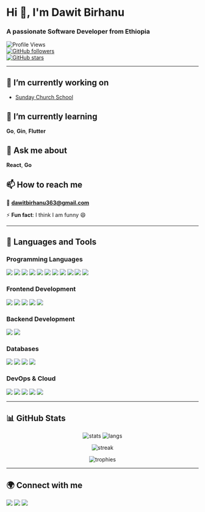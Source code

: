 # Hi 👋, I'm Dawit Birhanu
### A passionate Software Developer from Ethiopia  

![Profile Views](https://komarev.com/ghpvc/?username=dawit2-4&label=Profile%20views&color=0e75b6&style=flat)  
[![GitHub followers](https://img.shields.io/github/followers/dawit2-4?label=Followers&style=social)](https://github.com/dawit2-4)  
[![GitHub stars](https://img.shields.io/github/stars/dawit2-4?affiliations=OWNER%2CCOLLABORATOR)](https://github.com/dawit2-4)  

---

## 🔭 I’m currently working on  
- [Sunday Church School](https://github.com/dawit2-4/senbet-tmrtbet)  

## 🌱 I’m currently learning  
**Go**, **Gin**, **Flutter**  

## 💬 Ask me about  
**React**, **Go**  

## 📫 How to reach me  
📧 **dawitbirhanu363@gmail.com**  

⚡ **Fun fact**: I think I am funny 😄  

---

## 🚀 Languages and Tools  

### Programming Languages  
<p align="left">
  <img src="https://img.shields.io/badge/Go-00ADD8?style=flat&logo=go&logoColor=white"/>
  <img src="https://img.shields.io/badge/JavaScript-F7DF1E?style=flat&logo=javascript&logoColor=black"/>
  <img src="https://img.shields.io/badge/TypeScript-007ACC?style=flat&logo=typescript&logoColor=white"/>
  <img src="https://img.shields.io/badge/Python-3776AB?style=flat&logo=python&logoColor=white"/>
  <img src="https://img.shields.io/badge/C-00599C?style=flat&logo=c&logoColor=white"/>
  <img src="https://img.shields.io/badge/C++-00599C?style=flat&logo=c%2B%2B&logoColor=white"/>
  <img src="https://img.shields.io/badge/C%23-239120?style=flat&logo=c-sharp&logoColor=white"/>
  <img src="https://img.shields.io/badge/Java-ED8B00?style=flat&logo=java&logoColor=white"/>
  <img src="https://img.shields.io/badge/PHP-777BB4?style=flat&logo=php&logoColor=white"/>
  <img src="https://img.shields.io/badge/Ruby-CC342D?style=flat&logo=ruby&logoColor=white"/>
  <img src="https://img.shields.io/badge/Rust-000000?style=flat&logo=rust&logoColor=white"/>
</p>

### Frontend Development  
<p align="left">
  <img src="https://img.shields.io/badge/React-20232A?style=flat&logo=react&logoColor=61DAFB"/>
  <img src="https://img.shields.io/badge/Vue.js-35495E?style=flat&logo=vue.js&logoColor=4FC08D"/>
  <img src="https://img.shields.io/badge/Angular-DD0031?style=flat&logo=angular&logoColor=white"/>
  <img src="https://img.shields.io/badge/Sass-CC6699?style=flat&logo=sass&logoColor=white"/>
  <img src="https://img.shields.io/badge/Tailwind_CSS-38B2AC?style=flat&logo=tailwind-css&logoColor=white"/>
</p>

### Backend Development  
<p align="left">
  <img src="https://img.shields.io/badge/Go-00ADD8?style=flat&logo=go&logoColor=white"/>
  <img src="https://img.shields.io/badge/Gin-00ADD8?style=flat&logo=go&logoColor=white"/>
</p>

### Databases  
<p align="left">
  <img src="https://img.shields.io/badge/MongoDB-4EA94B?style=flat&logo=mongodb&logoColor=white"/>
  <img src="https://img.shields.io/badge/MySQL-005C84?style=flat&logo=mysql&logoColor=white"/>
  <img src="https://img.shields.io/badge/PostgreSQL-316192?style=flat&logo=postgresql&logoColor=white"/>
  <img src="https://img.shields.io/badge/Redis-DC382D?style=flat&logo=redis&logoColor=white"/>
</p>

### DevOps & Cloud  
<p align="left">
  <img src="https://img.shields.io/badge/Docker-2496ED?style=flat&logo=docker&logoColor=white"/>
  <img src="https://img.shields.io/badge/Kubernetes-326CE5?style=flat&logo=kubernetes&logoColor=white"/>
  <img src="https://img.shields.io/badge/AWS-232F3E?style=flat&logo=amazon-aws&logoColor=white"/>
  <img src="https://img.shields.io/badge/GCP-4285F4?style=flat&logo=google-cloud&logoColor=white"/>
  <img src="https://img.shields.io/badge/Azure-0078D4?style=flat&logo=microsoft-azure&logoColor=white"/>
</p>

---

## 📊 GitHub Stats  

<p align="center">
  <img src="https://github-readme-stats.vercel.app/api?username=dawit2-4&show_icons=true&theme=radical" alt="stats"/>
  <img src="https://github-readme-stats.vercel.app/api/top-langs/?username=dawit2-4&layout=compact&theme=radical" alt="langs"/>
</p>

<p align="center">
  <img src="https://github-readme-streak-stats.herokuapp.com/?user=dawit2-4&theme=radical" alt="streak"/>
</p>

<p align="center">
  <img src="https://github-profile-trophy.vercel.app/?username=dawit2-4&theme=onedark" alt="trophies"/>
</p>

---

## 🌍 Connect with me  

<p align="left">
  <a href="https://github.com/dawit2-4"><img src="https://img.shields.io/badge/GitHub-100000?style=flat&logo=github&logoColor=white"/></a>
  <a href="https://leetcode.com/u/dawit_birhanu/"><img src="https://img.shields.io/badge/LeetCode-FFA116?style=flat&logo=LeetCode&logoColor=white"/></a>
  <a href="https://codeforces.com/profile/dawit24"><img src="https://img.shields.io/badge/Codeforces-1F8ACB?style=flat&logo=codeforces&logoColor=white"/></a>
</p>
